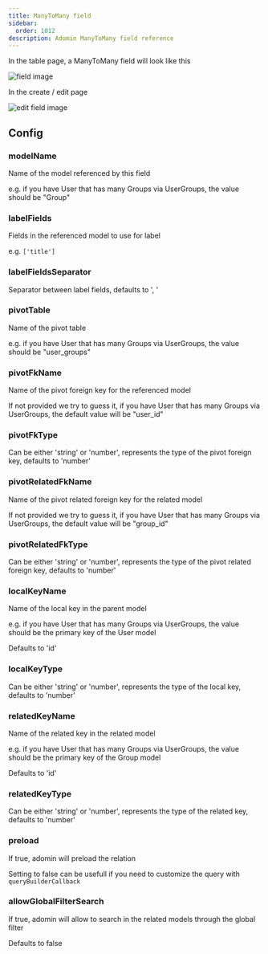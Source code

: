 ```yaml
---
title: ManyToMany field
sidebar:
  order: 1012
description: Adomin ManyToMany field reference
---
```


In the table page, a ManyToMany field will look like this

![field image](~/assets/images/reference/models/many_to_many/table_many_to_many.png)

In the create / edit page

![edit field image](~/assets/images/reference/models/many_to_many/many_to_many.png)

## Config

### modelName

Name of the model referenced by this field

e.g. if you have User that has many Groups via UserGroups, the value should be "Group"

### labelFields

Fields in the referenced model to use for label

e.g. `['title']`

### labelFieldsSeparator

Separator between label fields, defaults to ', '

### pivotTable

Name of the pivot table

e.g. if you have User that has many Groups via UserGroups, the value should be "user_groups"

### pivotFkName

Name of the pivot foreign key for the referenced model

If not provided we try to guess it, if you have User that has many Groups via UserGroups, the default value will be "user_id"

### pivotFkType

Can be either 'string' or 'number', represents the type of the pivot foreign key, defaults to 'number'

### pivotRelatedFkName

Name of the pivot related foreign key for the related model

If not provided we try to guess it, if you have User that has many Groups via UserGroups, the default value will be "group_id"

### pivotRelatedFkType

Can be either 'string' or 'number', represents the type of the pivot related foreign key, defaults to 'number'

### localKeyName

Name of the local key in the parent model

e.g. if you have User that has many Groups via UserGroups, the value should be the primary key of the User model

Defaults to 'id'

### localKeyType

Can be either 'string' or 'number', represents the type of the local key, defaults to 'number'

### relatedKeyName

Name of the related key in the related model

e.g. if you have User that has many Groups via UserGroups, the value should be the primary key of the Group model

Defaults to 'id'

### relatedKeyType

Can be either 'string' or 'number', represents the type of the related key, defaults to 'number'

### preload

If true, adomin will preload the relation

Setting to false can be usefull if you need to customize the query with `queryBuilderCallback`

### allowGlobalFilterSearch

If true, adomin will allow to search in the related models through the global filter

Defaults to false
